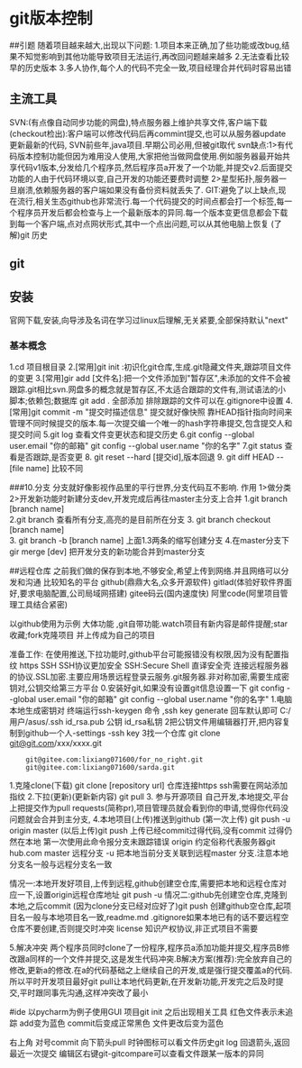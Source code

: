 git版本控制
===
##引题
随着项目越来越大,出现以下问题:
1.项目本来正确,加了些功能或改bug,结果不知觉影响到其他功能导致项目无法运行,再改回问题越来越多
2.无法查看比较早的历史版本
3.多人协作,每个人的代码不完全一致,项目经理合并代码时容易出错
## 主流工具
SVN:(有点像自动同步功能的网盘),特点服务器上维护共享文件,客户端下载(checkout检出):客户端可以修改代码后再commint提交,也可以从服务器update更新最新的代码,  SVN前些年,java项目.早期公司必用,但被git取代
svn缺点:1>有代码版本控制功能但因为难用没人使用,大家把他当做网盘使用.例如服务器最开始共享代码v1版本,分发给几个程序员,然后程序员a开发了一个功能,并提交v2.后面提交功能的人由于代码环境以变,自己开发的功能还要费时调整
2>星型拓扑,服务器一旦崩溃,依赖服务器的客户端如果没有备份资料就丢失了.
GIT:避免了以上缺点,现在流行,相关生态github也非常流行.每一个代码提交的时间点都会打一个标签,每一个程序员开发后都会检查与上一个最新版本的异同.每一个版本变更信息都会下载到每一个客户端,点对点网状形式,其中一个点出问题,可以从其他电脑上恢复
(了解)git 历史
## git 
## 安装
官网下载,安装,向导涉及名词在学习过linux后理解,无关紧要,全部保持默认"next"
### 基本概念
1.cd 项目根目录
2.[常用]git init :初识化git仓库,生成.git隐藏文件夹,跟踪项目文件的变更
3.[常用]gir add [文件名]:把一个文件添加到"暂存区",未添加的文件不会被跟踪.git相比svn.网盘多的概念就是暂存区,不太适合跟踪的文件有,测试语法的小脚本;依赖包;数据库
git add . 全部添加
排除跟踪的文件可以在.gitignore中设置
4.[常用]git commit -m  "提交时描述信息"  提交就好像快照
靠HEAD指针指向时间来管理不同时候提交的版本.每一次提交编一个唯一的hash字符串提交,包含提交人和提交时间
5.git log 查看文件变更状态和提交历史
6.git config --global user.email "你的邮箱"
git config --global user.name "你的名字"
7.git status 查看是否跟踪,是否变更
8. git reset --hard [提交id],版本回退
9. git diff HEAD  -- [file name]   比较不同


###10.分支
分支就好像影视作品里的平行世界,分支代码互不影响.
作用 1>做分类  2>开发新功能时新建分支dev,开发完成后再往master主分支上合并
 1.git branch [branch name]   
 2.git branch 查看所有分支,高亮的是目前所在分支
 3. git branch checkout [branch name]    
 3. git branch -b [branch name] 上面1.3两条的缩写创建分支
 4.在master分支下  gir merge [dev]  把开发分支的新功能合并到master分支

##远程仓库
之前我们做的保存到本地,不够安全,希望上传到网络.并且网络可以分发和沟通
比较知名的平台 github(鼎鼎大名,众多开源软件) gitlad(体验好软件界面好,要求电脑配置,公司局域网搭建) gitee码云(国内速度快)  阿里code(阿里项目管理工具结合紧密)

以github使用为示例
大体功能 ,git自带功能.watch项目有新内容是邮件提醒;star收藏;fork克隆项目 并上传成为自己的项目

准备工作:
在使用推送,下拉功能时,github平台可能报错没有权限,因为没有配置指纹
https  SSH  SSH协议更加安全
SSH:Secure Shell 直译安全壳  连接远程服务器的协议.SSL加密.主要应用场景远程登录云服务.git服务器.非对称加密,需要生成密钥对,公钥交给第三方平台
    0.安装好git,如果没有设置git信息设置一下
        git config --global user.email "你的邮箱"
        git config --global user.name "你的名字"
    1.电脑本地生成密钥对
        终端运行ssh-keygen 命令 ,ssh key generate
        回车默认即可
        C:/用户/asus/.ssh    id_rsa.pub  公钥  id_rsa私钥
        2把公钥文件用编辑器打开,把内容复制到github一个人-settings -ssh key
        3找一个仓库 git clone git@git.com/xxx/xxxx.git
        
        
        git@gitee.com:lixiang071600/for_no_right.git    
        git@gitee.com:lixiang071600/sarda.git
        
        
1.克隆clone(下载) 
git clone [repository url]
仓库连接https  ssh需要在网站添加指纹
2.下拉(更新)(更新新内容)
git pull
3. 参与开源项目
自己开发,本地提交,平台上把提交作为pull requests(简称pr),项目管理员就会看到你的申请,觉得你代码没问题就会合并到主分支,
4.本地项目(上传)推送到github
(第一次上传)  git push -u origin master
(以后上传)git push  上传已经commit过得代码,没有commit 过得仍然在本地  第一次使用此命令报分支未跟踪错误
origin 约定俗称代表服务器git hub.com
master 远程分支
-u 把本地当前分支关联到远程master 分支.注意本地分支名一般与远程分支名一致

情况一:本地开发好项目,上传到远程,github创建空仓库,需要把本地和远程仓库对应一下,设置origin远程仓库地址 git push -u
情况二:github先创建空仓库,克隆到本地,之后commit (因为clone分支已经对应好了)git push
创建github空仓库,起项目名一般与本地项目名一致,readme.md  .gitignore如果本地已有的话不要远程空仓库不要创建,否则提交时冲突
license 知识产权协议,非正式项目不需要

5.解决冲突
两个程序员同时clone了一份程序,程序员a添加功能并提交,程序员B修改跟a同样的一个文件并提交,这是发生代码冲突.B解决方案(推荐):完全放弃自己的修改,更新a的修改.在a的代码基础之上继续自己的开发,或是强行提交覆盖a的代码.
所以平时开发项目最好git pull让本地代码更新,在开发新功能,开发完之后及时提交,平时跟同事先沟通,这样冲突改了最小

#ide 以pycharm为例子使用GUI
项目git init 之后出现相关工具
红色文件表示未追踪
add变为蓝色
commit后变成正常黑色
文件更改后变为蓝色

右上角
对号commit 
向下箭头pull 
 时钟图标可以看文件历史git log 
 回退箭头,返回最近一次提交
 编辑区右键git-gitcompare可以查看文件跟某一版本的异同

